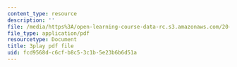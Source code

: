 ```yaml
---
content_type: resource
description: ''
file: /media/https%3A/open-learning-course-data-rc.s3.amazonaws.com/20-219-becoming-the-next-bill-nye-writing-and-hosting-the-educational-show-january-iap-2015/fcd9568dc6cfb8c53c1b5e23b6b6d51a_rCG6r6gotZQ.pdf
file_type: application/pdf
resourcetype: Document
title: 3play pdf file
uid: fcd9568d-c6cf-b8c5-3c1b-5e23b6b6d51a
---
```

